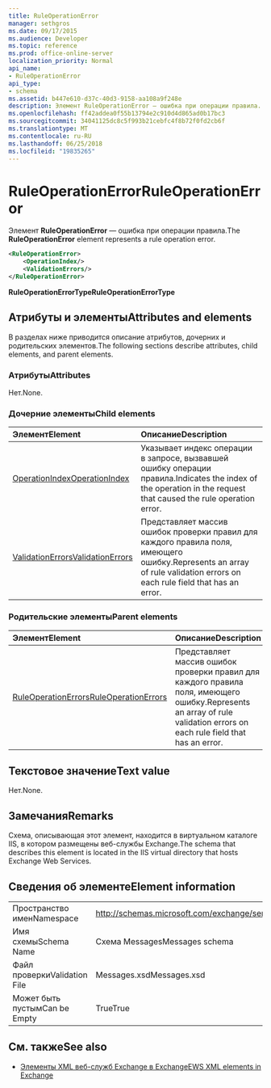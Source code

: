 ```yaml
---
title: RuleOperationError
manager: sethgros
ms.date: 09/17/2015
ms.audience: Developer
ms.topic: reference
ms.prod: office-online-server
localization_priority: Normal
api_name:
- RuleOperationError
api_type:
- schema
ms.assetid: b447e610-d37c-40d3-9158-aa108a9f248e
description: Элемент RuleOperationError — ошибка при операции правила.
ms.openlocfilehash: ff42addea0f55b13794e2c910d4d865ad0b17bc3
ms.sourcegitcommit: 34041125dc8c5f993b21cebfc4f8b72f0fd2cb6f
ms.translationtype: MT
ms.contentlocale: ru-RU
ms.lasthandoff: 06/25/2018
ms.locfileid: "19835265"
---
```

# <a name="ruleoperationerror"></a><span data-ttu-id="4060e-103">RuleOperationError</span><span class="sxs-lookup"><span data-stu-id="4060e-103">RuleOperationError</span></span>

<span data-ttu-id="4060e-104">Элемент **RuleOperationError** — ошибка при операции правила.</span><span class="sxs-lookup"><span data-stu-id="4060e-104">The **RuleOperationError** element represents a rule operation error.</span></span> 
  
```XML
<RuleOperationError>
    <OperationIndex/>
    <ValidationErrors/>
</RuleOperationError>
```

 <span data-ttu-id="4060e-105">**RuleOperationErrorType**</span><span class="sxs-lookup"><span data-stu-id="4060e-105">**RuleOperationErrorType**</span></span>
## <a name="attributes-and-elements"></a><span data-ttu-id="4060e-106">Атрибуты и элементы</span><span class="sxs-lookup"><span data-stu-id="4060e-106">Attributes and elements</span></span>

<span data-ttu-id="4060e-107">В разделах ниже приводится описание атрибутов, дочерних и родительских элементов.</span><span class="sxs-lookup"><span data-stu-id="4060e-107">The following sections describe attributes, child elements, and parent elements.</span></span>
  
### <a name="attributes"></a><span data-ttu-id="4060e-108">Атрибуты</span><span class="sxs-lookup"><span data-stu-id="4060e-108">Attributes</span></span>

<span data-ttu-id="4060e-109">Нет.</span><span class="sxs-lookup"><span data-stu-id="4060e-109">None.</span></span>
  
### <a name="child-elements"></a><span data-ttu-id="4060e-110">Дочерние элементы</span><span class="sxs-lookup"><span data-stu-id="4060e-110">Child elements</span></span>

|<span data-ttu-id="4060e-111">**Элемент**</span><span class="sxs-lookup"><span data-stu-id="4060e-111">**Element**</span></span>|<span data-ttu-id="4060e-112">**Описание**</span><span class="sxs-lookup"><span data-stu-id="4060e-112">**Description**</span></span>|
|:-----|:-----|
|[<span data-ttu-id="4060e-113">OperationIndex</span><span class="sxs-lookup"><span data-stu-id="4060e-113">OperationIndex</span></span>](operationindex.md) <br/> |<span data-ttu-id="4060e-114">Указывает индекс операции в запросе, вызвавшей ошибку операции правила.</span><span class="sxs-lookup"><span data-stu-id="4060e-114">Indicates the index of the operation in the request that caused the rule operation error.</span></span>  <br/> |
|[<span data-ttu-id="4060e-115">ValidationErrors</span><span class="sxs-lookup"><span data-stu-id="4060e-115">ValidationErrors</span></span>](validationerrors.md) <br/> |<span data-ttu-id="4060e-116">Представляет массив ошибок проверки правил для каждого правила поля, имеющего ошибку.</span><span class="sxs-lookup"><span data-stu-id="4060e-116">Represents an array of rule validation errors on each rule field that has an error.</span></span>  <br/> |
   
### <a name="parent-elements"></a><span data-ttu-id="4060e-117">Родительские элементы</span><span class="sxs-lookup"><span data-stu-id="4060e-117">Parent elements</span></span>

|<span data-ttu-id="4060e-118">**Элемент**</span><span class="sxs-lookup"><span data-stu-id="4060e-118">**Element**</span></span>|<span data-ttu-id="4060e-119">**Описание**</span><span class="sxs-lookup"><span data-stu-id="4060e-119">**Description**</span></span>|
|:-----|:-----|
|[<span data-ttu-id="4060e-120">RuleOperationErrors</span><span class="sxs-lookup"><span data-stu-id="4060e-120">RuleOperationErrors</span></span>](ruleoperationerrors.md) <br/> |<span data-ttu-id="4060e-121">Представляет массив ошибок проверки правил для каждого правила поля, имеющего ошибку.</span><span class="sxs-lookup"><span data-stu-id="4060e-121">Represents an array of rule validation errors on each rule field that has an error.</span></span>  <br/> |
   
## <a name="text-value"></a><span data-ttu-id="4060e-122">Текстовое значение</span><span class="sxs-lookup"><span data-stu-id="4060e-122">Text value</span></span>

<span data-ttu-id="4060e-123">Нет.</span><span class="sxs-lookup"><span data-stu-id="4060e-123">None.</span></span>
  
## <a name="remarks"></a><span data-ttu-id="4060e-124">Замечания</span><span class="sxs-lookup"><span data-stu-id="4060e-124">Remarks</span></span>

<span data-ttu-id="4060e-125">Схема, описывающая этот элемент, находится в виртуальном каталоге IIS, в котором размещены веб-службы Exchange.</span><span class="sxs-lookup"><span data-stu-id="4060e-125">The schema that describes this element is located in the IIS virtual directory that hosts Exchange Web Services.</span></span>
  
## <a name="element-information"></a><span data-ttu-id="4060e-126">Сведения об элементе</span><span class="sxs-lookup"><span data-stu-id="4060e-126">Element information</span></span>

|||
|:-----|:-----|
|<span data-ttu-id="4060e-127">Пространство имен</span><span class="sxs-lookup"><span data-stu-id="4060e-127">Namespace</span></span>  <br/> |http://schemas.microsoft.com/exchange/services/2006/messages  <br/> |
|<span data-ttu-id="4060e-128">Имя схемы</span><span class="sxs-lookup"><span data-stu-id="4060e-128">Schema Name</span></span>  <br/> |<span data-ttu-id="4060e-129">Схема Messages</span><span class="sxs-lookup"><span data-stu-id="4060e-129">Messages schema</span></span>  <br/> |
|<span data-ttu-id="4060e-130">Файл проверки</span><span class="sxs-lookup"><span data-stu-id="4060e-130">Validation File</span></span>  <br/> |<span data-ttu-id="4060e-131">Messages.xsd</span><span class="sxs-lookup"><span data-stu-id="4060e-131">Messages.xsd</span></span>  <br/> |
|<span data-ttu-id="4060e-132">Может быть пустым</span><span class="sxs-lookup"><span data-stu-id="4060e-132">Can be Empty</span></span>  <br/> |<span data-ttu-id="4060e-133">True</span><span class="sxs-lookup"><span data-stu-id="4060e-133">True</span></span>  <br/> |
   
## <a name="see-also"></a><span data-ttu-id="4060e-134">См. также</span><span class="sxs-lookup"><span data-stu-id="4060e-134">See also</span></span>



- [<span data-ttu-id="4060e-135">Элементы XML веб-служб Exchange в Exchange</span><span class="sxs-lookup"><span data-stu-id="4060e-135">EWS XML elements in Exchange</span></span>](ews-xml-elements-in-exchange.md)


